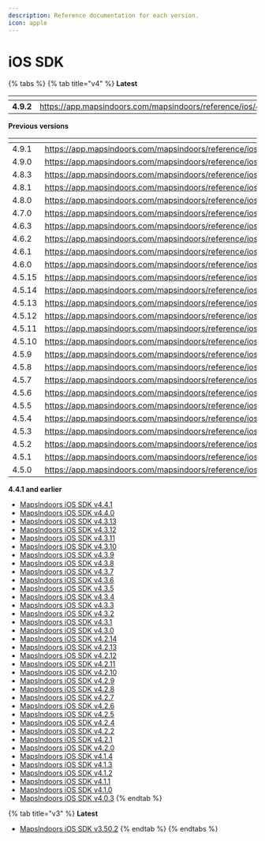 ```yaml
---
description: Reference documentation for each version.
icon: apple
---
```


# iOS SDK

{% tabs %}
{% tab title="v4" %}
**Latest**[**​**](https://docs.mapsindoors.com/reference-docs/ios#latest-1)

<table data-view="cards"><thead><tr><th></th><th data-hidden data-card-target data-type="content-ref"></th></tr></thead><tbody><tr><td><strong>4.9.2</strong></td><td><a href="https://app.mapsindoors.com/mapsindoors/reference/ios/4.9.2/documentation/mapsindoors/">https://app.mapsindoors.com/mapsindoors/reference/ios/4.9.2/documentation/mapsindoors/</a></td></tr></tbody></table>

**Previous versions**[**​**](https://docs.mapsindoors.com/reference-docs/ios#previous-versions)

<table data-view="cards"><thead><tr><th></th><th data-hidden data-card-target data-type="content-ref"></th></tr></thead><tbody><tr><td>4.9.1</td><td><a href="https://app.mapsindoors.com/mapsindoors/reference/ios/4.9.1/documentation/mapsindoors/">https://app.mapsindoors.com/mapsindoors/reference/ios/4.9.1/documentation/mapsindoors/</a></td></tr><tr><td>4.9.0</td><td><a 
href="https://app.mapsindoors.com/mapsindoors/reference/ios/4.9.0/documentation/mapsindoors/">https://app.mapsindoors.com/mapsindoors/reference/ios/4.9.0/documentation/mapsindoors/</a></td></tr><tr><td>4.8.3</td><td><a 
href="https://app.mapsindoors.com/mapsindoors/reference/ios/4.8.3/documentation/mapsindoors/">https://app.mapsindoors.com/mapsindoors/reference/ios/4.8.3/documentation/mapsindoors/</a></td></tr><tr><td>4.8.1</td><td><a 
href="https://app.mapsindoors.com/mapsindoors/reference/ios/4.8.1/documentation/mapsindoors/">https://app.mapsindoors.com/mapsindoors/reference/ios/4.8.1/documentation/mapsindoors/</a></td></tr><tr><td>4.8.0</td><td><a 
href="https://app.mapsindoors.com/mapsindoors/reference/ios/4.8.0/documentation/mapsindoors/">https://app.mapsindoors.com/mapsindoors/reference/ios/4.8.0/documentation/mapsindoors/</a></td></tr><tr><td>4.7.0</td><td><a href="https://app.mapsindoors.com/mapsindoors/reference/ios/4.7.0/documentation/mapsindoors/">https://app.mapsindoors.com/mapsindoors/reference/ios/4.7.0/documentation/mapsindoors/</a></td></tr><tr><td>4.6.3</td><td><a href="https://app.mapsindoors.com/mapsindoors/reference/ios/4.6.3/documentation/mapsindoors/">https://app.mapsindoors.com/mapsindoors/reference/ios/4.6.3/documentation/mapsindoors/</a></td></tr><tr><td>4.6.2</td><td><a href="https://app.mapsindoors.com/mapsindoors/reference/ios/4.6.2/documentation/mapsindoors/">https://app.mapsindoors.com/mapsindoors/reference/ios/4.6.2/documentation/mapsindoors/</a></td></tr><tr><td>4.6.1</td><td><a href="https://app.mapsindoors.com/mapsindoors/reference/ios/4.6.1/documentation/mapsindoors/">https://app.mapsindoors.com/mapsindoors/reference/ios/4.6.1/documentation/mapsindoors/</a></td></tr><tr><td>4.6.0</td><td><a href="https://app.mapsindoors.com/mapsindoors/reference/ios/4.6.0/documentation/mapsindoors/">https://app.mapsindoors.com/mapsindoors/reference/ios/4.6.0/documentation/mapsindoors/</a></td></tr><tr><td>4.5.15</td><td><a href="https://app.mapsindoors.com/mapsindoors/reference/ios/4.5.15/documentation/mapsindoors/">https://app.mapsindoors.com/mapsindoors/reference/ios/4.5.15/documentation/mapsindoors/</a></td></tr><tr><td>4.5.14</td><td><a href="https://app.mapsindoors.com/mapsindoors/reference/ios/4.5.14/documentation/mapsindoors/">https://app.mapsindoors.com/mapsindoors/reference/ios/4.5.14/documentation/mapsindoors/</a></td></tr><tr><td>4.5.13</td><td><a href="https://app.mapsindoors.com/mapsindoors/reference/ios/4.5.13/documentation/mapsindoors/">https://app.mapsindoors.com/mapsindoors/reference/ios/4.5.13/documentation/mapsindoors/</a></td></tr><tr><td>4.5.12</td><td><a href="https://app.mapsindoors.com/mapsindoors/reference/ios/4.5.12/documentation/mapsindoors/">https://app.mapsindoors.com/mapsindoors/reference/ios/4.5.12/documentation/mapsindoors/</a></td></tr><tr><td>4.5.11</td><td><a href="https://app.mapsindoors.com/mapsindoors/reference/ios/4.5.11/documentation/mapsindoors/">https://app.mapsindoors.com/mapsindoors/reference/ios/4.5.11/documentation/mapsindoors/</a></td></tr><tr><td>4.5.10</td><td><a href="https://app.mapsindoors.com/mapsindoors/reference/ios/4.5.10/documentation/mapsindoors/">https://app.mapsindoors.com/mapsindoors/reference/ios/4.5.10/documentation/mapsindoors/</a></td></tr><tr><td>4.5.9</td><td><a href="https://app.mapsindoors.com/mapsindoors/reference/ios/4.5.9/documentation/mapsindoors/">https://app.mapsindoors.com/mapsindoors/reference/ios/4.5.9/documentation/mapsindoors/</a></td></tr><tr><td>4.5.8</td><td><a href="https://app.mapsindoors.com/mapsindoors/reference/ios/4.5.8/documentation/mapsindoors/">https://app.mapsindoors.com/mapsindoors/reference/ios/4.5.8/documentation/mapsindoors/</a></td></tr><tr><td>4.5.7</td><td><a href="https://app.mapsindoors.com/mapsindoors/reference/ios/4.5.7/documentation/mapsindoors/">https://app.mapsindoors.com/mapsindoors/reference/ios/4.5.7/documentation/mapsindoors/</a></td></tr><tr><td>4.5.6</td><td><a href="https://app.mapsindoors.com/mapsindoors/reference/ios/4.5.6/documentation/mapsindoors/">https://app.mapsindoors.com/mapsindoors/reference/ios/4.5.6/documentation/mapsindoors/</a></td></tr><tr><td>4.5.5</td><td><a href="https://app.mapsindoors.com/mapsindoors/reference/ios/4.5.5/documentation/mapsindoors/">https://app.mapsindoors.com/mapsindoors/reference/ios/4.5.5/documentation/mapsindoors/</a></td></tr><tr><td>4.5.4</td><td><a href="https://app.mapsindoors.com/mapsindoors/reference/ios/4.5.4/documentation/mapsindoors/">https://app.mapsindoors.com/mapsindoors/reference/ios/4.5.4/documentation/mapsindoors/</a></td></tr><tr><td>4.5.3</td><td><a href="https://app.mapsindoors.com/mapsindoors/reference/ios/4.5.3/documentation/mapsindoors/">https://app.mapsindoors.com/mapsindoors/reference/ios/4.5.3/documentation/mapsindoors/</a></td></tr><tr><td>4.5.2</td><td><a href="https://app.mapsindoors.com/mapsindoors/reference/ios/4.5.2/documentation/mapsindoors/">https://app.mapsindoors.com/mapsindoors/reference/ios/4.5.2/documentation/mapsindoors/</a></td></tr><tr><td>4.5.1</td><td><a href="https://app.mapsindoors.com/mapsindoors/reference/ios/4.5.1/documentation/mapsindoors/">https://app.mapsindoors.com/mapsindoors/reference/ios/4.5.1/documentation/mapsindoors/</a></td></tr><tr><td>4.5.0</td><td><a href="https://app.mapsindoors.com/mapsindoors/reference/ios/4.5.0/documentation/mapsindoors/">https://app.mapsindoors.com/mapsindoors/reference/ios/4.5.0/documentation/mapsindoors/</a></td></tr></tbody></table>

**4.4.1 and earlier**

* [MapsIndoors iOS SDK v4.4.1](https://app.mapsindoors.com/mapsindoors/reference/ios/4.4.1/documentation/mapsindoors/)
* [MapsIndoors iOS SDK v4.4.0](https://app.mapsindoors.com/mapsindoors/reference/ios/4.4.0/documentation/mapsindoors/)
* [MapsIndoors iOS SDK v4.3.13](https://app.mapsindoors.com/mapsindoors/reference/ios/4.3.13/documentation/mapsindoors/)
* [MapsIndoors iOS SDK v4.3.12](https://app.mapsindoors.com/mapsindoors/reference/ios/4.3.12/documentation/mapsindoors/)
* [MapsIndoors iOS SDK v4.3.11](https://app.mapsindoors.com/mapsindoors/reference/ios/4.3.11/documentation/mapsindoors/)
* [MapsIndoors iOS SDK v4.3.10](https://app.mapsindoors.com/mapsindoors/reference/ios/4.3.10/documentation/mapsindoors/)
* [MapsIndoors iOS SDK v4.3.9](https://app.mapsindoors.com/mapsindoors/reference/ios/4.3.9/documentation/mapsindoors/)
* [MapsIndoors iOS SDK v4.3.8](https://app.mapsindoors.com/mapsindoors/reference/ios/4.3.8/documentation/mapsindoors/)
* [MapsIndoors iOS SDK v4.3.7](https://app.mapsindoors.com/mapsindoors/reference/ios/4.3.7/documentation/mapsindoors/)
* [MapsIndoors iOS SDK v4.3.6](https://app.mapsindoors.com/mapsindoors/reference/ios/4.3.6/documentation/mapsindoors/)
* [MapsIndoors iOS SDK v4.3.5](https://app.mapsindoors.com/mapsindoors/reference/ios/4.3.5/documentation/mapsindoors/)
* [MapsIndoors iOS SDK v4.3.4](https://app.mapsindoors.com/mapsindoors/reference/ios/4.3.4/documentation/mapsindoors/)
* [MapsIndoors iOS SDK v4.3.3](https://app.mapsindoors.com/mapsindoors/reference/ios/4.3.3/documentation/mapsindoors/)
* [MapsIndoors iOS SDK v4.3.2](https://app.mapsindoors.com/mapsindoors/reference/ios/4.3.2/documentation/mapsindoors/)
* [MapsIndoors iOS SDK v4.3.1](https://app.mapsindoors.com/mapsindoors/reference/ios/4.3.1/documentation/mapsindoors/)
* [MapsIndoors iOS SDK v4.3.0](https://app.mapsindoors.com/mapsindoors/reference/ios/4.3.0/documentation/mapsindoors/)
* [MapsIndoors iOS SDK v4.2.14](https://app.mapsindoors.com/mapsindoors/reference/ios/4.2.14/documentation/mapsindoors/)
* [MapsIndoors iOS SDK v4.2.13](https://app.mapsindoors.com/mapsindoors/reference/ios/4.2.13/documentation/mapsindoors/)
* [MapsIndoors iOS SDK v4.2.12](https://app.mapsindoors.com/mapsindoors/reference/ios/4.2.12/documentation/mapsindoors/)
* [MapsIndoors iOS SDK v4.2.11](https://app.mapsindoors.com/mapsindoors/reference/ios/4.2.11/documentation/mapsindoors/)
* [MapsIndoors iOS SDK v4.2.10](https://app.mapsindoors.com/mapsindoors/reference/ios/4.2.10/documentation/mapsindoors/)
* [MapsIndoors iOS SDK v4.2.9](https://app.mapsindoors.com/mapsindoors/reference/ios/4.2.9/documentation/mapsindoors/)
* [MapsIndoors iOS SDK v4.2.8](https://app.mapsindoors.com/mapsindoors/reference/ios/4.2.8/documentation/mapsindoors/)
* [MapsIndoors iOS SDK v4.2.7](https://app.mapsindoors.com/mapsindoors/reference/ios/4.2.7/documentation/mapsindoors/)
* [MapsIndoors iOS SDK v4.2.6](https://app.mapsindoors.com/mapsindoors/reference/ios/4.2.6/documentation/mapsindoors/)
* [MapsIndoors iOS SDK v4.2.5](https://app.mapsindoors.com/mapsindoors/reference/ios/4.2.5/documentation/mapsindoors/)
* [MapsIndoors iOS SDK v4.2.4](https://app.mapsindoors.com/mapsindoors/reference/ios/4.2.4/documentation/mapsindoors/)
* [MapsIndoors iOS SDK v4.2.2](https://app.mapsindoors.com/mapsindoors/reference/ios/4.2.2/documentation/mapsindoors/)
* [MapsIndoors iOS SDK v4.2.1](https://app.mapsindoors.com/mapsindoors/reference/ios/4.2.1/documentation/mapsindoors/)
* [MapsIndoors iOS SDK v4.2.0](https://app.mapsindoors.com/mapsindoors/reference/ios/4.2.0/documentation/mapsindoors/)
* [MapsIndoors iOS SDK v4.1.4](https://app.mapsindoors.com/mapsindoors/reference/ios/4.1.4/documentation/mapsindoors/)
* [MapsIndoors iOS SDK v4.1.3](https://app.mapsindoors.com/mapsindoors/reference/ios/4.1.3/documentation/mapsindoors/)
* [MapsIndoors iOS SDK v4.1.2](https://app.mapsindoors.com/mapsindoors/reference/ios/4.1.2/documentation/mapsindoors/)
* [MapsIndoors iOS SDK v4.1.1](https://app.mapsindoors.com/mapsindoors/reference/ios/4.1.1/documentation/mapsindoors/)
* [MapsIndoors iOS SDK v4.1.0](https://app.mapsindoors.com/mapsindoors/reference/ios/4.1.0/documentation/mapsindoors/)
* [MapsIndoors iOS SDK v4.0.3](https://app.mapsindoors.com/mapsindoors/reference/ios/v4-doc/documentation/mapsindoors/)
{% endtab %}

{% tab title="v3" %}
**Latest**[**​**](https://docs.mapsindoors.com/reference-docs/ios#latest-2)

* [MapsIndoors iOS SDK v3.50.2](https://app.mapsindoors.com/mapsindoors/reference/ios/v3/classes.html)
{% endtab %}
{% endtabs %}
